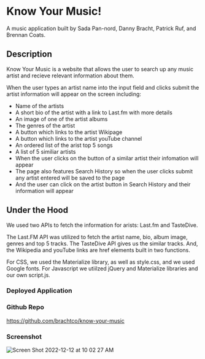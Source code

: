 # Know Your Music!

A music application built by Sada Pan-nord, Danny Bracht, Patrick Ruf, and Brennan Coats.

## Description

Know Your Music is a website that allows the user to search up any music artist and recieve relevant information about them.

When the user types an artist name into the input field and clicks submit
the artist information will appear on the screen including:

- Name of the artists
- A short bio of the artist with a link to Last.fm with more details
- An image of one of the artist albums
- The genres of the artist
- A button which links to the artist Wikipage
- A button which links to the artist youTube channel
- An ordered list of the arist top 5 songs
- A list of 5 similiar artists
- When the user clicks on the button of a similar artist their infomation will appear
- The page also features Search History so when the user clicks submit any artist entered will be saved to the page
- And the user can click on the artist button in Search History and their  information will appear

## Under the Hood

We used two APIs to fetch the information for arists: Last.fm and TasteDive.

The Last.FM API was utilized to fetch the artist name, bio, album image, genres and top 5 tracks.
The TasteDive API gives us the similar tracks. And, the Wikipedia and youTube links are href elements
built in two functions.

For CSS, we used the Materialize library, as well as style.css, and we used Google fonts.
For Javascript we utiilzed jQuery and Materialize libraries and our own script.js.

### Deployed Application


### Github Repo
https://github.com/brachtco/know-your-music


### Screenshot
![Screen Shot 2022-12-12 at 10 02 27 AM](https://user-images.githubusercontent.com/17559972/207107624-26fdd58d-4e5f-451e-942d-32e666aaec8a.png)

